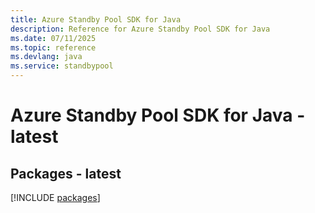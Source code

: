 ```yaml
---
title: Azure Standby Pool SDK for Java
description: Reference for Azure Standby Pool SDK for Java
ms.date: 07/11/2025
ms.topic: reference
ms.devlang: java
ms.service: standbypool
---
```

# Azure Standby Pool SDK for Java - latest
## Packages - latest
[!INCLUDE [packages](standby-pool-index.md)]